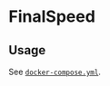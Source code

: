 # FinalSpeed

## Usage

See [`docker-compose.yml`](https://github.com/pexcn/docker-images/blob/master/net/finalspeed/docker-compose.yml).
